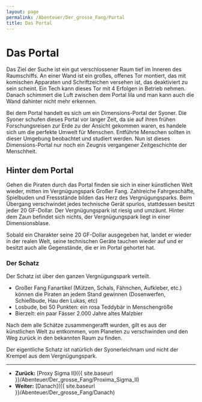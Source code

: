 ```yaml
---
layout: page
permalink: /Abenteuer/Der_grosse_Fang/Portal
title: Das Portal
---
```


# Das Portal

Das Ziel der Suche ist ein gut verschlossener Raum tief im Inneren des Raumschiffs. An einer Wand ist ein großes, offenes Tor montiert, das mit komischen Apparaten und Schriftzeichen versehen ist, das deaktiviert zu sein scheint. Ein Tech kann dieses Tor mit 4 Erfolgen in Betrieb nehmen. Danach schimmert die Luft zwischen dem Portal lila und man kann auch die Wand dahinter nicht mehr erkennen.

Bei dem Portal handelt es sich um ein Dimensions-Portal der Syoner. Die Syoner schufen dieses Portal vor langer Zeit, da sie auf ihren frühen Forschungsreisen zur Erde zu der Ansicht gekommen waren, es handele sich um die perfekte Umwelt für Menschen. Entführte Menschen sollten in dieser Umgebung beobachtet und studiert werden. Nun ist dieses Dimensions-Portal nur noch ein Zeugnis vergangener Zeitgeschichte der Menschheit.

## Hinter dem Portal

Gehen die Piraten durch das Portal finden sie sich in einer künstlichen Welt wieder, mitten im Vergnügungspark Großer Fang. Zahlreiche Fahrgeschäfte, Spielbuden und Fressstände bilden das Herz des Vergnügungsparks. Beim Übergang verschwindet jedes technische Gerät spurlos, stattdessen besitzt jeder 20 GF-Dollar. Der Vergnügungspark ist riesig und umzäunt. Hinter dem Zaun befindet sich nichts, der Vergnügungspark liegt in einer Dimensionsblase.

Sobald ein Charakter seine 20 GF-Dollar ausgegeben hat, landet er wieder in der realen Welt, seine technischen Geräte tauchen wieder auf und er besitzt auch alle Gegenstände, die er im Portal gehortet hat.

### Der Schatz

Der Schatz ist über den ganzen Vergnügungspark verteilt.

- Großer Fang Fanartikel (Mützen, Schals, Fähnchen, Aufkleber, etc.) können die Piraten an jedem Stand gewinnen (Dosenwerfen, Schießbude, Hau den Lukas, etc)
- Losbude, bei 50 Punkten: ein rosa Teddybär in Menschengröße
- Bierzelt: ein paar Fässer 2.000 Jahre altes Malzbier

Nach dem alle Schätze zusammengerafft wurden, gilt es aus der künstlichen Welt zu entkommen, vom Planeten zu verschwinden und den Weg zurück in den bekannten Raum zu finden.

Der eigentliche Schatz ist natürlich der Syonerleichnam und nicht der Krempel aus dem Vergnügungspark.

***

- **Zurück:** [Proxy Sigma II]({{ site.baseurl }}/Abenteuer/Der_grosse_Fang/Proxima_Sigma_II)
- **Weiter:** [Danach]({{ site.baseurl }}/Abenteuer/Der_grosse_Fang/Danach)
